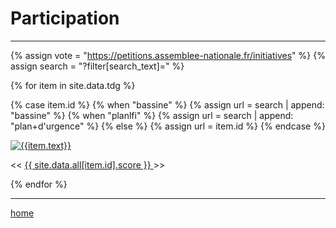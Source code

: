 Participation
=============

----

<div id="contents">

{% assign vote = "https://petitions.assemblee-nationale.fr/initiatives" %}
{% assign search = "?filter[search_text]=" %}

{% for item in site.data.tdg %}

{% case item.id %}
  {% when "bassine" %} {% assign url = search | append: "bassine" %}
  {% when "planlfi" %} {% assign url = search | append: "plan+d'urgence" %}
  {% else %}           {% assign url = item.id %}
{% endcase %}

<div id="{{item.id}}">

<a href="{{item.id}}">
  <img alt="{{item.text}}" src="{{item.id}}.graph.png">
</a>

<span class="button bak-button">&lt;&lt;</span>
<span class="button score"><a href="{{vote}}/{{url}}">
{{ site.data.all[item.id].score }}
</a></span>
<span class="button fwd-button">&gt;&gt;</span>

</div>

{% endfor %}

</div>

----

[home](/)
